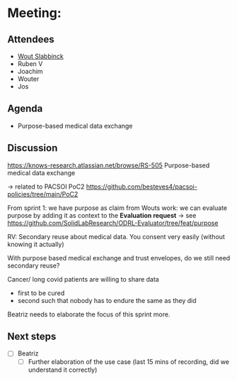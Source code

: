 # Meeting:

## Attendees
* [Wout Slabbinck](https://pod.woutslabbinck.com/profile/card#me)
* Ruben V
* Joachim
* Wouter
* Jos
## Agenda
* Purpose-based medical data exchange

## Discussion
https://knows-research.atlassian.net/browse/RS-505
Purpose-based medical data exchange

-> related to PACSOI PoC2
https://github.com/besteves4/pacsoi-policies/tree/main/PoC2


From sprint 1: we have purpose as claim
from Wouts work: we can evaluate purpose by adding it as context to the **Evaluation request**
-> see https://github.com/SolidLabResearch/ODRL-Evaluator/tree/feat/purpose


RV: Secondary reuse about medical data. You consent very easily (without knowing it actually)

With purpose based medical exchange and trust envelopes, do we still need secondary reuse?

Cancer/ long covid patients are willing to share data
- first to be cured
- second such that nobody has to endure the same as they did

Beatriz needs to elaborate the focus of this sprint more.

## Next steps

- [ ] Beatriz
  - [ ] Further elaboration of the use case (last 15 mins of recording, did we understand it correctly)
